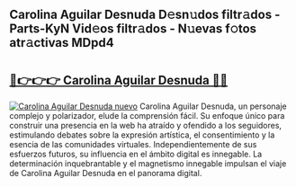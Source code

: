 ## Carolina Aguilar Desnuda D𝚎sn𝚞dos filtr𝚊dos - Parts-KyN Vid𝚎os filtr𝚊dos - N𝚞evas f𝚘tos atr𝚊ctivas MDpd4

# <h2><a href="http://mbden1e.tromn.icu/?c=Carolina+Aguilar+Desnuda">🔗👉👉👉 Carolina Aguilar Desnuda 🔗🔗</a></h2>

[![Carolina Aguilar Desnuda nuevo](https://i.imgur.com/pEAQMta.gif)](http://mbden1e.tromn.icu/?c=Carolina+Aguilar+Desnuda)
Carolina Aguilar Desnuda, un personaje complejo y polarizador, elude la comprensión fácil. Su enfoque único para construir una presencia en la web ha atraído y ofendido a los seguidores, estimulando debates sobre la expresión artística, el consentimiento y la esencia de las comunidades virtuales. Independientemente de sus esfuerzos futuros, su influencia en el ámbito digital es innegable. La determinación inquebrantable y el magnetismo innegable impulsan el viaje de Carolina Aguilar Desnuda en el panorama digital.
